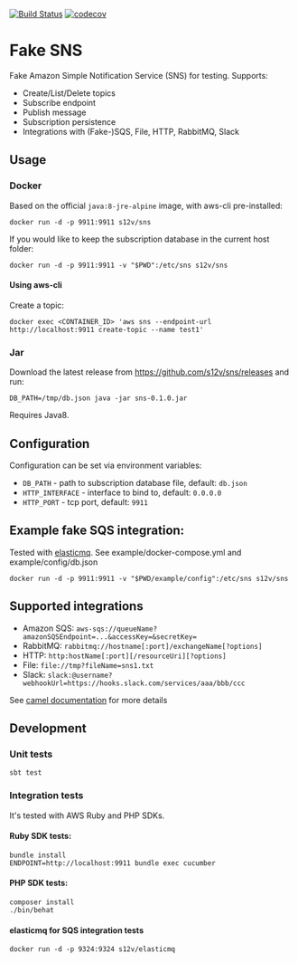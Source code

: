 [![Build Status](https://travis-ci.org/s12v/sns.svg?branch=master)](https://travis-ci.org/s12v/sns)
[![codecov](https://codecov.io/gh/s12v/sns/branch/master/graph/badge.svg)](https://codecov.io/gh/s12v/sns)
# Fake SNS

Fake Amazon Simple Notification Service (SNS) for testing. Supports:
 - Create/List/Delete topics
 - Subscribe endpoint
 - Publish message
 - Subscription persistence
 - Integrations with (Fake-)SQS, File, HTTP, RabbitMQ, Slack

## Usage

### Docker

Based on the official `java:8-jre-alpine` image, with aws-cli pre-installed:
```
docker run -d -p 9911:9911 s12v/sns
```

If you would like to keep the subscription database in the current host folder:
```
docker run -d -p 9911:9911 -v "$PWD":/etc/sns s12v/sns
```

#### Using aws-cli

Create a topic:
```
docker exec <CONTAINER_ID> 'aws sns --endpoint-url http://localhost:9911 create-topic --name test1'
```

### Jar

Download the latest release from https://github.com/s12v/sns/releases and run:
```
DB_PATH=/tmp/db.json java -jar sns-0.1.0.jar
```
Requires Java8.

## Configuration

Configuration can be set via environment variables:
 - `DB_PATH` - path to subscription database file, default: `db.json`
 - `HTTP_INTERFACE` - interface to bind to, default: `0.0.0.0`
 - `HTTP_PORT` - tcp port, default: `9911`

## Example fake SQS integration:

Tested with [elasticmq](https://github.com/adamw/elasticmq).
See example/docker-compose.yml and example/config/db.json

```
docker run -d -p 9911:9911 -v "$PWD/example/config":/etc/sns s12v/sns
```

## Supported integrations

 - Amazon SQS: `aws-sqs://queueName?amazonSQSEndpoint=...&accessKey=&secretKey=`
 - RabbitMQ: `rabbitmq://hostname[:port]/exchangeName[?options]`
 - HTTP: `http:hostName[:port][/resourceUri][?options]`
 - File: `file://tmp?fileName=sns1.txt`
 - Slack: `slack:@username?webhookUrl=https://hooks.slack.com/services/aaa/bbb/ccc`

See [camel documentation](http://camel.apache.org/components.html) for more details

## Development

### Unit tests

`sbt test`

### Integration tests

It's tested with AWS Ruby and PHP SDKs.

#### Ruby SDK tests:
```
bundle install
ENDPOINT=http://localhost:9911 bundle exec cucumber
```

#### PHP SDK tests:
```
composer install
./bin/behat
```

#### elasticmq for SQS integration tests
```
docker run -d -p 9324:9324 s12v/elasticmq
```
